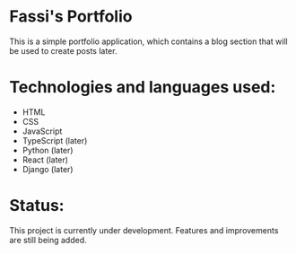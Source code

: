 # Fassi's Portfolio
This is a simple portfolio application, which contains a blog section that will be used to create posts later.

# Technologies and languages used:

+ HTML
+ CSS
+ JavaScript
+ TypeScript (later)
+ Python (later)
+ React (later)
+ Django (later)

# Status:
This project is currently under development. Features and improvements are still being added.
